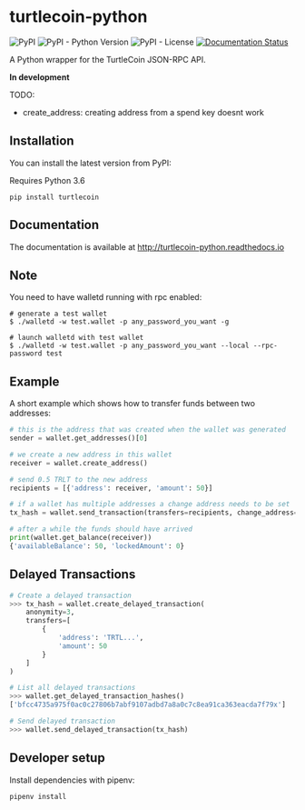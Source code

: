 turtlecoin-python
=================

![PyPI](https://img.shields.io/pypi/v/turtlecoin.svg)
![PyPI - Python Version](https://img.shields.io/pypi/pyversions/turtlecoin.svg)
![PyPI - License](https://img.shields.io/pypi/l/turtlecoin.svg)
[![Documentation Status](https://readthedocs.org/projects/turtlecoin-python/badge/?version=latest)](http://turtlecoin-python.readthedocs.io/en/latest/?badge=latest)

A Python wrapper for the TurtleCoin JSON-RPC API.

**In development**

TODO:

* create_address: creating address from a spend key doesnt work

Installation
------------
You can install the latest version from PyPI:

Requires Python 3.6

```
pip install turtlecoin
```

Documentation
-------------

The documentation is available at http://turtlecoin-python.readthedocs.io

Note
----

You need to have walletd running with rpc enabled:

```
# generate a test wallet
$ ./walletd -w test.wallet -p any_password_you_want -g

# launch walletd with test wallet
$ ./walletd -w test.wallet -p any_password_you_want --local --rpc-password test
```

Example
----------

A short example which shows how to transfer funds between two addresses:

```python
# this is the address that was created when the wallet was generated
sender = wallet.get_addresses()[0]

# we create a new address in this wallet
receiver = wallet.create_address()

# send 0.5 TRLT to the new address
recipients = [{'address': receiver, 'amount': 50}]

# if a wallet has multiple addresses a change address needs to be set
tx_hash = wallet.send_transaction(transfers=recipients, change_address=sender)

# after a while the funds should have arrived
print(wallet.get_balance(receiver))
{'availableBalance': 50, 'lockedAmount': 0}
```

Delayed Transactions
--------------------

```python
# Create a delayed transaction
>>> tx_hash = wallet.create_delayed_transaction(
    anonymity=3,
    transfers=[
        {
            'address': 'TRTL...',
            'amount': 50
        }
    ]
)

# List all delayed transactions
>>> wallet.get_delayed_transaction_hashes()
['bfcc4735a975f0ac0c27806b7abf9107adbd7a8a0c7c8ea91ca363eacda7f79x']

# Send delayed transaction
>>> wallet.send_delayed_transaction(tx_hash)
```

Developer setup
---------------

Install dependencies with pipenv:

```
pipenv install
```
